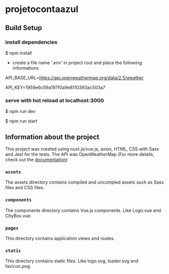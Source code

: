 # projetocontaazul

## Build Setup


### install dependencies
$ npm install

- create a file name '.env' in project root and place the following informations

API_BASE_URL=https://api.openweathermap.org/data/2.5/weather

API_KEY=1959e6c59a197f0a9e8110393ac503a7


### serve with hot reload at localhost:3000
$ npm run dev

$ npm run start


## Information about the project

This project was created using nuxt.js/vue.js, axios, HTML, CSS with Sass and Jest for the tests.
The API was OpenWeatherMap (For more details, check out the [documentation](https://api.openweathermap.org/))


### `assets`

The assets directory contains compiled and uncompled assets such as Sass files and CSS files.


### `components`

The components directory contains Vue.js components. Like Logo.vue and CityBox.vue.


### `pages`

This directory contains application views and routes. 


### `static`

This directory contains static files. Like logo.svg, loader.svg and favicon.png


